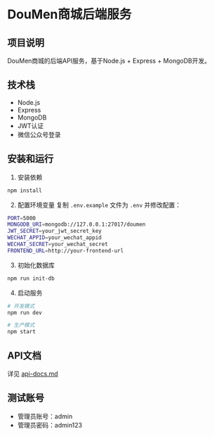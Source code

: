 # DouMen商城后端服务

## 项目说明
DouMen商城的后端API服务，基于Node.js + Express + MongoDB开发。

## 技术栈
- Node.js
- Express
- MongoDB
- JWT认证
- 微信公众号登录

## 安装和运行
1. 安装依赖
```bash
npm install
```

2. 配置环境变量
复制 `.env.example` 文件为 `.env` 并修改配置：
```bash
PORT=5000
MONGODB_URI=mongodb://127.0.0.1:27017/doumen
JWT_SECRET=your_jwt_secret_key
WECHAT_APPID=your_wechat_appid
WECHAT_SECRET=your_wechat_secret
FRONTEND_URL=http://your-frontend-url
```

3. 初始化数据库
```bash
npm run init-db
```

4. 启动服务
```bash
# 开发模式
npm run dev

# 生产模式
npm start
```

## API文档
详见 [api-docs.md](api-docs.md)

## 测试账号
- 管理员账号：admin
- 管理员密码：admin123 